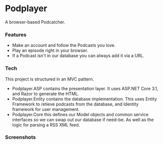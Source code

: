 # Podplayer

A browser-based Podcatcher.

### Features
* Make an account and follow the Podcasts you love.
* Play an episode right in your browser.
* If a Podcast isn't in our database you can always add it via a URL.

### Tech

This project is structured in an MVC pattern.
* Podplayer.ASP contains the presentation layer. It uses ASP.NET Core 3.1, and Razor to generate the HTML.
* Podplayer.Entity contains the database implementation. This uses Entity Framework to retieve podcasts from the database, and Identity framework for user management.
* Podplayer.Core this defines our Model objects and common service interfaces so we can swap out our database if need-be. As well as the logic for parsing a RSS XML feed.

### Screenshots
